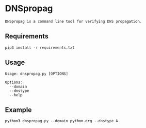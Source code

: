 # DNSpropag

```
DNSpropag is a command line tool for verifying DNS propagation.
```

## Requirements
```
pip3 install -r requirements.txt
```

## Usage

```
Usage: dnspropag.py [OPTIONS]

Options:
  --domain
  --dnstype
  --help
```

## Example

```
python3 dnspropag.py --domain python.org --dnstype A
```

